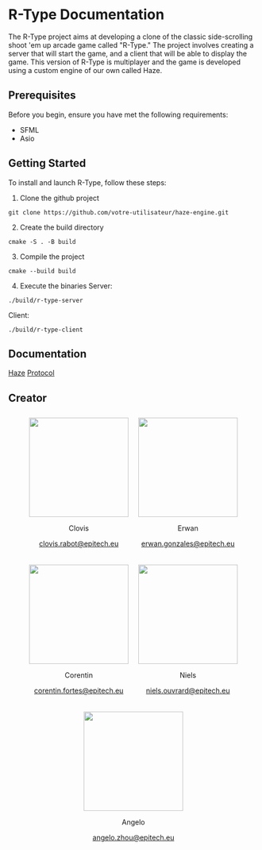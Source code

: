 # R-Type Documentation

The R-Type project aims at developing a clone of the classic side-scrolling shoot 'em up arcade game called "R-Type."
The project involves creating a server that will start the game, and a client that will be able to display the game.
This version of R-Type is multiplayer and the game is developed using a custom engine of our own called Haze.

## Prerequisites

Before you begin, ensure you have met the following requirements:

- SFML
- Asio

## Getting Started

To install and launch R-Type, follow these steps:

1. Clone the github project

```
git clone https://github.com/votre-utilisateur/haze-engine.git
```

2. Create the build directory

```
cmake -S . -B build
```

3. Compile the project

```
cmake --build build
```

4. Execute the binaries
   Server:

```
./build/r-type-server
```

Client:

```
./build/r-type-client
```

## Documentation

[Haze](Haze/Getting%20Started.md)
[Protocol](Protocol.md)

## Creator

<div align="center">
<div style="display: flex; flex-wrap: wrap; justify-content: center; align-items: center;">
<div style="text-align: center; margin: 10px;">
<img src="https://avatars.githubusercontent.com/u/91875893?v=4" width="200" height="200">
<p>Clovis</p>
<p><a href="mailto:clovis.rabot@epitech.eu">clovis.rabot@epitech.eu</a></p>
</div>
<div style="text-align: center; margin: 10px;">
<img src="https://media.licdn.com/dms/image/C4E03AQF6AIitN8q7cg/profile-displayphoto-shrink_400_400/0/1651531289334?e=1703721600&v=beta&t=nCsDz0wBgls-nLvLAzpAZqELOfTItPVJtoWJwRtmSGk" width="200" height="200">
<p>Erwan</p>
<p><a href="mailto:erwan.gonzales@epitech.eu">erwan.gonzales@epitech.eu</a></p>
</div>
<div style="text-align: center; margin: 10px;">
<img src="https://avatars.githubusercontent.com/u/91876233?v=4" width="200" height="200">
<p>Corentin</p>
<p><a href="mailto:corentin.fortes@epitech.eu">corentin.fortes@epitech.eu</a></p>
</div>
<div style="text-align: center; margin: 10px;">
<img src="https://avatars.githubusercontent.com/u/91876336?v=4" width="200" height="200">
<p>Niels</p>
<p><a href="mailto:niels.ouvrard@epitech.eu">niels.ouvrard@epitech.eu</a></p>
</div>
<div style="text-align: center; margin: 10px;">
<img src="https://avatars.githubusercontent.com/u/91876442?s=400&u=e17541db376ba488505351104ee598772dbe67a2&v=4" width="200" height="200">
<p>Angelo</p>
<p><a href="mailto:angelo.zhou@epitech.eu">angelo.zhou@epitech.eu</a></p>
</div>
</div>
</div>

